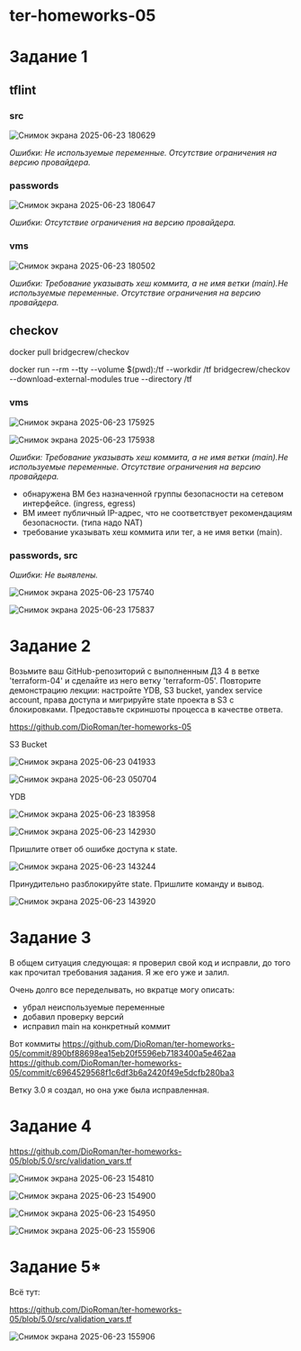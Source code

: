 # ter-homeworks-05

# Задание 1

## tflint

### src

![Снимок экрана 2025-06-23 180629](https://github.com/user-attachments/assets/d5905584-ff71-48e4-a95f-e01e80fadf9e)

_Ошибки: Не используемые переменные. Отсутствие ограничения на версию провайдера._

### passwords

![Снимок экрана 2025-06-23 180647](https://github.com/user-attachments/assets/e08bf0c9-b292-4cb8-8384-4af4c55f28b9)

_Ошибки: Отсутствие ограничения на версию провайдера._

### vms

![Снимок экрана 2025-06-23 180502](https://github.com/user-attachments/assets/c06fcc30-94e0-47ed-999f-965d15a179f5)

_Ошибки: Требование указывать хеш коммита, а не имя ветки (main).Не используемые переменные. Отсутствие ограничения на версию провайдера._

## checkov

docker pull bridgecrew/checkov

docker run --rm --tty --volume $(pwd):/tf --workdir /tf bridgecrew/checkov --download-external-modules true --directory /tf

### vms

![Снимок экрана 2025-06-23 175925](https://github.com/user-attachments/assets/af9796ac-8a18-4591-a46b-cb5ec75ced93)

![Снимок экрана 2025-06-23 175938](https://github.com/user-attachments/assets/e1340053-a272-4993-aa44-1f995b06db21)

_Ошибки: Требование указывать хеш коммита, а не имя ветки (main).Не используемые переменные. Отсутствие ограничения на версию провайдера._
- обнаружена ВМ без назначенной группы безопасности на сетевом интерфейсе. (ingress, egress)
- ВМ имеет публичный IP-адрес, что не соответствует рекомендациям безопасности. (типа надо NAT)
- требование указывать хеш коммита или тег, а не имя ветки (main).

### passwords, src  

_Ошибки: Не выявлены._

![Снимок экрана 2025-06-23 175740](https://github.com/user-attachments/assets/e026675b-cd35-46fd-8d9b-1c5e5d8c0cd0)

![Снимок экрана 2025-06-23 175837](https://github.com/user-attachments/assets/a3e844af-3631-46a6-83fb-d3ec2886dbf6)

# Задание 2

Возьмите ваш GitHub-репозиторий с выполненным ДЗ 4 в ветке 'terraform-04' и сделайте из него ветку 'terraform-05'.
Повторите демонстрацию лекции: настройте YDB, S3 bucket, yandex service account, права доступа и мигрируйте state проекта в S3 с блокировками. Предоставьте скриншоты процесса в качестве ответа.

https://github.com/DioRoman/ter-homeworks-05

S3 Bucket 

![Снимок экрана 2025-06-23 041933](https://github.com/user-attachments/assets/0fbe30aa-403d-4ca1-96d0-78a326c8feca)

![Снимок экрана 2025-06-23 050704](https://github.com/user-attachments/assets/57f127d6-bce9-48df-8c12-5712c024ba16)

YDB

![Снимок экрана 2025-06-23 183958](https://github.com/user-attachments/assets/31e15a6a-5a6e-400b-bf23-f9370ddec514)

![Снимок экрана 2025-06-23 142930](https://github.com/user-attachments/assets/089409fc-e3cf-4cc0-be5a-fa5f061d4405)

Пришлите ответ об ошибке доступа к state.

![Снимок экрана 2025-06-23 143244](https://github.com/user-attachments/assets/6621bb44-5cf8-47b6-a7cc-7abddadf1a6c)

Принудительно разблокируйте state. Пришлите команду и вывод.

![Снимок экрана 2025-06-23 143920](https://github.com/user-attachments/assets/cf5344ba-1999-4e1c-8188-d953c1f2b69a)

# Задание 3

В общем ситуация следующая: я проверил свой код и исправли, до того как прочитал требования задания. Я же его уже и залил.

Очень долго все переделывать, но вкратце могу описать:
- убрал неиспользуемые переменные
- добавил проверку версий
- исправил main на конкретный коммит

Вот коммиты
https://github.com/DioRoman/ter-homeworks-05/commit/890bf88698ea15eb20f5596eb7183400a5e462aa
https://github.com/DioRoman/ter-homeworks-05/commit/c6964529568f1c6df3b6a2420f49e5dcfb280ba3

Ветку 3.0 я создал, но она уже была исправленная.

# Задание 4

https://github.com/DioRoman/ter-homeworks-05/blob/5.0/src/validation_vars.tf

![Снимок экрана 2025-06-23 154810](https://github.com/user-attachments/assets/01b31fdb-dfbd-4431-8a3a-5d55c1d5c4c5)

![Снимок экрана 2025-06-23 154900](https://github.com/user-attachments/assets/21b22b66-a62b-4223-a8df-7d3b2003a61c)

![Снимок экрана 2025-06-23 154950](https://github.com/user-attachments/assets/23e72e47-e54f-48bb-8f3b-db6497b2b6be)

![Снимок экрана 2025-06-23 155906](https://github.com/user-attachments/assets/bec039fa-b875-4748-8667-6e01368114b5)

# Задание 5*

Всё тут:

https://github.com/DioRoman/ter-homeworks-05/blob/5.0/src/validation_vars.tf

![Снимок экрана 2025-06-23 155906](https://github.com/user-attachments/assets/c49ec8d9-ddb2-484d-b476-c89721b5ba89)







